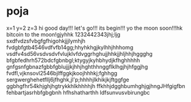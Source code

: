 # poja
x=1
y=2
z=3
hi
good day!!!
let's go!!!
its begin!!!
yo the moon soon!!!hk
bitcoin to the moon!gjyhhk
1232442343jhj;ljg
sxdfvdzsfvbgfgfhigohkjjjlymhjh
fvdgbfgtb4546vdfvfb14gg;hhyhkhgjkylhhjhhhomg
vsdfv4sd56vsdvsdvfvlujklvfdvggrhghujjhhkjjhljhhjhggghg
bfgbfedhrh572bdcfgbnbgl;ktygyjkyhbhydjkfhghhhhh
 gnfgsnfgbnazfgbbfgblujjjkjhhjhghthhnggflklhgjhjhfggjhg
fvdfl,vjknsovl2546bjlffggkjkoojhhhkj;fghhgg
sergwerghehetfllj6jfhghk,jl'p;hhhhjlkhikjkjftggfge
ggbhgfhr54khjghjhgtrykkhlkhhhhjh
ffkhhjdgghbumhghjgjhngJHfgigfbn
fehbartjasrhbfgbgbnh
hfhshatharthh
ldfsunvusvbirungbc

